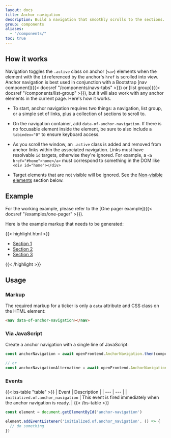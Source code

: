 ```yaml
---
layout: docs
title: Anchor navigation
description: Build a navigation that smoothly scrolls to the sections.
group: components
aliases:
  - "/components/"
toc: true
---
```


## How it works

Navigation toggles the `.active` class on anchor (`<a>`) elements when the element with the `id` referenced by the anchor's `href` is scrolled into view. Anchor navigation is best used in conjunction with a Bootstrap [nav component]({{< docsref "/components/navs-tabs" >}}) or [list group]({{< docsref "/components/list-group" >}}), but it will also work with any anchor elements in the current page. Here's how it works.

- To start, anchor navigation requires two things: a navigation, list group, or a simple set of links, plus a collection of sections to scroll to.

- On the navigation container, add `data-of-anchor-navigation`. If there is no focusable element inside the element, be sure to also include a `tabindex="0"` to ensure keyboard access.

- As you scroll the window, an `.active` class is added and removed from anchor links within the associated navigation. Links must have resolvable `id` targets, otherwise they're ignored. For example, a `<a href="#home">home</a>` must correspond to something in the DOM like `<div id="home"></div>`

- Target elements that are not visible will be ignored. See the [Non-visible elements](#non-visible-elements) section below.

## Example

For the working example, please refer to the [One pager example]({{< docsref "/examples/one-pager" >}}).

Here is the example markup that needs to be generated:

{{< highlight html >}}
<nav data-of-anchor-navigation>
  <ul class="nav nav-underline nav-fill">
    <li class="nav-item">
      <a class="nav-link" href="#section-1">Section 1</a>
    </li>
    <li class="nav-item">
      <a class="nav-link" href="#section-2">Section 2</a>
    </li>
    <li class="nav-item">
      <a class="nav-link" href="#section-3">Section 3</a>
    </li>
  </ul>
</nav>
{{< /highlight >}}

## Usage

### Markup

The required markup for a ticker is only a `data` attribute and CSS class on the HTML element:

```html
<nav data-of-anchor-navigation></nav>
```

### Via JavaScript

Create a anchor navigation with a single line of JavaScript:

```js
const anchorNavigation = await openFrontend.AnchorNavigation.then(component => component.getOrCreateInstance(document.getElementById('anchor-navigation'), options))

// or
const anchorNavigationAlternative = await openFrontend.AnchorNavigation.then(component => component.getOrCreateInstance('#anchor-navigation', options))
```

### Events

{{< bs-table "table" >}}
| Event | Description |
| --- | --- |
| `initialized.of.anchor_navigation` | This event is fired immediately when the anchor navigation is ready. |
{{< /bs-table >}}

```js
const element = document.getElementById('anchor-navigation')

element.addEventListener('initialized.of.anchor_navigation', () => {
  // do something
})
```

